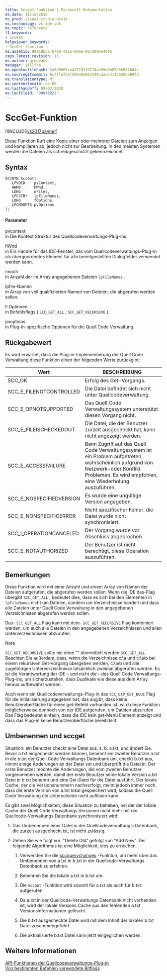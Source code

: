 ```yaml
---
title: Sccget-Funktion | Microsoft-Dokumentation
ms.date: 11/15/2016
ms.prod: visual-studio-dev14
ms.technology: vs-ide-sdk
ms.topic: reference
f1_keywords:
- SccGet
helpviewer_keywords:
- SccGet function
ms.assetid: 09a18bd2-b788-411a-9da6-067d806e46f6
caps.latest.revision: 15
ms.author: gregvanl
manager: jillfra
ms.openlocfilehash: 2a5d5065ca427f0319174aa59e6b87d356816d4c
ms.sourcegitcommit: 6cfffa72af599a9d667249caaaa411bb28ea69fd
ms.translationtype: MT
ms.contentlocale: de-DE
ms.lasthandoff: 09/02/2020
ms.locfileid: "90841023"
---
```

# <a name="sccget-function"></a>SccGet-Funktion
[!INCLUDE[vs2017banner](../includes/vs2017banner.md)]

Diese Funktion Ruft eine Kopie einer oder mehrerer Dateien zum Anzeigen und kompilieren ab, jedoch nicht zur Bearbeitung. In den meisten Systemen werden die Dateien als schreibgeschützt gekennzeichnet.  
  
## <a name="syntax"></a>Syntax  
  
```cpp#  
SCCRTN SccGet(  
   LPVOID    pvContext,  
   HWND      hWnd,  
   LONG      nFiles,  
   LPCSTR*   lpFileNames,  
   LONG      fOptions,  
   LPCMDOPTS pvOptions  
);  
```  
  
#### <a name="parameters"></a>Parameter  
 pvcontext  
 in Die Kontext Struktur des Quellcodeverwaltungs-Plug-ins.  
  
 hWnd  
 in Ein Handle für das IDE-Fenster, das vom Quellcodeverwaltungs-Plug-in als übergeordnetes Element für alle bereitgestellten Dialogfelder verwendet werden kann.  
  
 nnoch  
 in Anzahl der im Array angegebenen Dateien `lpFileNames` .  
  
 lpfile-Namen  
 in Array von voll qualifizierten Namen von Dateien, die abgerufen werden sollen.  
  
 f-Optionen  
 in Befehlsflags ( `SCC_GET_ALL` , `SCC_GET_RECURSIVE` ).  
  
 pvoptions  
 in Plug-in-spezifische Optionen für die Quell Code Verwaltung.  
  
## <a name="return-value"></a>Rückgabewert  
 Es wird erwartet, dass die Plug-in-Implementierung der Quell Code Verwaltung diese Funktion einen der folgenden Werte zurückgibt:  
  
|Wert|BESCHREIBUNG|  
|-----------|-----------------|  
|SCC_OK|Erfolg des Get-Vorgangs.|  
|SCC_E_FILENOTCONTROLLED|Die Datei befindet sich nicht unter Quellcodeverwaltung.|  
|SCC_E_OPNOTSUPPORTED|Das Quell Code Verwaltungssystem unterstützt diesen Vorgang nicht.|  
|SCC_E_FILEISCHECKEDOUT|Die Datei, die der Benutzer zurzeit ausgecheckt hat, kann nicht angezeigt werden.|  
|SCC_E_ACCESSFAILURE|Beim Zugriff auf das Quell Code Verwaltungssystem ist ein Problem aufgetreten, wahrscheinlich aufgrund von Netzwerk-oder Konflikt Problemen. Es wird empfohlen, eine Wiederholung auszuführen.|  
|SCC_E_NOSPECIFIEDVERSION|Es wurde eine ungültige Version angegeben.|  
|SCC_E_NONSPECIFICERROR|Nicht spezifischer Fehler. die Datei wurde nicht synchronisiert.|  
|SCC_I_OPERATIONCANCELED|Der Vorgang wurde vor Abschluss abgebrochen.|  
|SCC_E_NOTAUTHORIZED|Der Benutzer ist nicht berechtigt, diese Operation auszuführen.|  
  
## <a name="remarks"></a>Bemerkungen  
 Diese Funktion wird mit einer Anzahl und einem Array von Namen der Dateien aufgerufen, die abgerufen werden sollen. Wenn die IDE das-Flag übergibt `SCC_GET_ALL` , bedeutet dies, dass es sich bei den Elementen in `lpFileNames` nicht um Dateien, sondern um Verzeichnisse handelt und dass alle Dateien unter Quell Code Verwaltung in den angegebenen Verzeichnissen abgerufen werden sollen.  
  
 Das- `SCC_GET_ALL` Flag kann mit dem- `SCC_GET_RECURSIVE` Flag kombiniert werden, um auch alle Dateien in den angegebenen Verzeichnissen und allen Unterverzeichnissen abzurufen.  
  
> [!NOTE]
> `SCC_GET_RECURSIVE` sollte nie ohne "" übermittelt werden `SCC_GET_ALL` . Beachten Sie außerdem, dass, wenn die Verzeichnisse c:\a und c:\a\b bei einem rekursiven Get-Vorgang übergeben werden, c:\a\b und alle zugehörigen Unterverzeichnisse tatsächlich zweimal abgerufen werden. Es ist die Verantwortung der IDE – und nicht die – des Quell Code Verwaltungs-Plug-ins, um sicherzustellen, dass Duplikate wie diese aus dem Array heraus aufbewahrt werden.  
  
 Auch wenn ein Quellcodeverwaltungs-Plug-in das `SCC_CAP_GET_NOUI` Flag für die Initialisierung angegeben hat, das angibt, dass keine Benutzeroberfläche für einen get-Befehl vorhanden ist, wird diese Funktion möglicherweise dennoch von der IDE aufgerufen, um Dateien abzurufen. Das Flag bedeutet einfach, dass die IDE kein get-Menü Element anzeigt und dass das Plug-in keine Benutzeroberfläche bereitstellt.  
  
## <a name="renaming-and-sccget"></a>Umbenennen und sccget  
 Situation: ein Benutzer checkt eine Datei aus, z. b. a.txt, und ändert Sie. Bevor a.txt eingecheckt werden können, benennt ein zweiter Benutzer a.txt in die b.txt der Quell Code Verwaltungs Datenbank um, checkt b.txt aus, nimmt einige Änderungen an der Datei vor und überprüft die Datei in. Der erste Benutzer möchte die Änderungen, die vom zweiten Benutzer vorgenommen werden, damit der erste Benutzer seine lokale Version a.txt Datei in b.txt benennt und eine Get-Datei für die Datei ausführt. Der lokale Cache, der die Versionsnummern nachverfolgt, meint jedoch immer noch, dass die erste Version von a.txt lokal gespeichert wird, sodass die Quell Code Verwaltung die Unterschiede nicht auflösen kann.  
  
 Es gibt zwei Möglichkeiten, diese Situation zu beheben, bei der der lokale Cache der Quell Code Verwaltungs Versionen nicht mehr mit der Quellcode-Verwaltungs Datenbank synchronisiert wird:  
  
1. Das Umbenennen einer Datei in der Quellcodeverwaltungs-Datenbank, die zurzeit ausgecheckt ist, ist nicht zulässig.  
  
2. Gehen Sie wie folgt vor: "Delete Old" gefolgt von "Add New". Der folgende Algorithmus ist eine Möglichkeit, dies zu erreichen.  
  
    1. Verwenden Sie die [sccquerychanges](../extensibility/sccquerychanges-function.md) -Funktion, um mehr über das Umbenennen von a.txt in b.txt in der Quellcode-Verwaltungs Datenbank zu erfahren.  
  
    2. Benennen Sie die lokale a.txt in b.txt um.  
  
    3. Die `SccGet` -Funktion wird sowohl für a.txt als auch für b.txt aufgerufen.  
  
    4. Da a.txt in der Quellcode-Verwaltungs Datenbank nicht vorhanden ist, wird der lokale Versions Cache aus den fehlenden a.txt Versionsinformationen gelöscht.  
  
    5. Die b.txt ausgecheckte Datei wird mit dem Inhalt der lokalen b.txt Datei zusammengeführt.  
  
    6. Die aktualisierte b.txt Datei kann jetzt eingeglichen werden.  
  
## <a name="see-also"></a>Weitere Informationen  
 [API-Funktionen der Quellcodeverwaltungs-Plug-in](../extensibility/source-control-plug-in-api-functions.md)   
 [Von bestimmten Befehlen verwendete Bitflags](../extensibility/bitflags-used-by-specific-commands.md)
